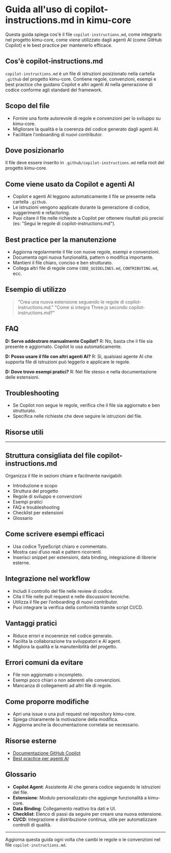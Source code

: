 # Guida all'uso di copilot-instructions.md in kimu-core

Questa guida spiega cos'è il file `copilot-instructions.md`, come integrarlo nel progetto kimu-core, come viene utilizzato dagli agenti AI (come GitHub Copilot) e le best practice per mantenerlo efficace.

## Cos'è copilot-instructions.md

`copilot-instructions.md` è un file di istruzioni posizionato nella cartella `.github` del progetto kimu-core. Contiene regole, convenzioni, esempi e best practice che guidano Copilot e altri agenti AI nella generazione di codice conforme agli standard del framework.

## Scopo del file
- Fornire una fonte autorevole di regole e convenzioni per lo sviluppo su kimu-core.
- Migliorare la qualità e la coerenza del codice generato dagli agenti AI.
- Facilitare l'onboarding di nuovi contributor.

## Dove posizionarlo
Il file deve essere inserito in `.github/copilot-instructions.md` nella root del progetto kimu-core.

## Come viene usato da Copilot e agenti AI
- Copilot e agenti AI leggono automaticamente il file se presente nella cartella `.github`.
- Le istruzioni vengono applicate durante la generazione di codice, suggerimenti e refactoring.
- Puoi citare il file nelle richieste a Copilot per ottenere risultati più precisi (es: "Segui le regole di copilot-instructions.md").

## Best practice per la manutenzione
- Aggiorna regolarmente il file con nuove regole, esempi e convenzioni.
- Documenta ogni nuova funzionalità, pattern o modifica importante.
- Mantieni il file chiaro, conciso e ben strutturato.
- Collega altri file di regole come `CODE_GUIDELINES.md`, `CONTRIBUTING.md`, ecc.

## Esempio di utilizzo
> "Crea una nuova estensione seguendo le regole di copilot-instructions.md."
> "Come si integra Three.js secondo copilot-instructions.md?"

## FAQ
**D: Serve addestrare manualmente Copilot?**
R: No, basta che il file sia presente e aggiornato. Copilot lo usa automaticamente.

**D: Posso usare il file con altri agenti AI?**
R: Sì, qualsiasi agente AI che supporta file di istruzioni può leggerlo e applicare le regole.

**D: Dove trovo esempi pratici?**
R: Nel file stesso e nella documentazione delle estensioni.

## Troubleshooting
- Se Copilot non segue le regole, verifica che il file sia aggiornato e ben strutturato.
- Specifica nelle richieste che deve seguire le istruzioni del file.

## Risorse utili
---
## Struttura consigliata del file copilot-instructions.md
Organizza il file in sezioni chiare e facilmente navigabili:
- Introduzione e scopo
- Struttura del progetto
- Regole di sviluppo e convenzioni
- Esempi pratici
- FAQ e troubleshooting
- Checklist per estensioni
- Glossario

## Come scrivere esempi efficaci
- Usa codice TypeScript chiaro e commentato.
- Mostra casi d’uso reali e pattern ricorrenti.
- Inserisci snippet per estensioni, data binding, integrazione di librerie esterne.

## Integrazione nel workflow
- Includi il controllo del file nelle review di codice.
- Cita il file nelle pull request e nelle discussioni tecniche.
- Utilizza il file per l’onboarding di nuovi contributor.
- Puoi integrare la verifica della conformità tramite script CI/CD.

## Vantaggi pratici
- Riduce errori e incoerenze nel codice generato.
- Facilita la collaborazione tra sviluppatori e AI agent.
- Migliora la qualità e la manutenibilità del progetto.

## Errori comuni da evitare
- File non aggiornato o incompleto.
- Esempi poco chiari o non aderenti alle convenzioni.
- Mancanza di collegamenti ad altri file di regole.

## Come proporre modifiche
- Apri una issue o una pull request nel repository kimu-core.
- Spiega chiaramente la motivazione della modifica.
- Aggiorna anche la documentazione correlata se necessario.

## Risorse esterne
- [Documentazione GitHub Copilot](https://docs.github.com/it/copilot)
- [Best practice per agenti AI](https://docs.github.com/it/copilot/best-practices-for-copilot)

## Glossario
- **Copilot Agent**: Assistente AI che genera codice seguendo le istruzioni del file.
- **Estensione**: Modulo personalizzato che aggiunge funzionalità a kimu-core.
- **Data Binding**: Collegamento reattivo tra dati e UI.
- **Checklist**: Elenco di passi da seguire per creare una nuova estensione.
- **CI/CD**: Integrazione e distribuzione continua, utile per automatizzare controlli di qualità.

---

Aggiorna questa guida ogni volta che cambi le regole o le convenzioni nel file `copilot-instructions.md`.
